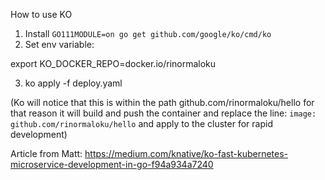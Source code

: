 How to use KO

1. Install `GO111MODULE=on go get github.com/google/ko/cmd/ko`
2. Set env variable:

export KO_DOCKER_REPO=docker.io/rinormaloku

3. ko apply -f deploy.yaml

(Ko will notice that this is within the path github.com/rinormaloku/hello for that reason it will build and push the container and replace the line: `image: github.com/rinormaloku/hello` and apply to the cluster for rapid development)


Article from Matt: https://medium.com/knative/ko-fast-kubernetes-microservice-development-in-go-f94a934a7240